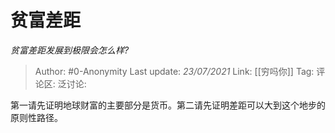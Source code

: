 # 贫富差距
*贫富差距发展到极限会怎么样?*

> Author: #0-Anonymity
> Last update: *23/07/2021*
> Link: [[穷吗你]]
> Tag:
> 评论区:
> 泛讨论:

第一请先证明地球财富的主要部分是货币。第二请先证明差距可以大到这个地步的原则性路径。
